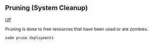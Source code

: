 ## Pruning (System Cleanup)

[UP](Useful-OpenShift-Commands.html)

Pruning is done to free resources that have been used or are zombies.
```shell
oadm prune deployments
```
